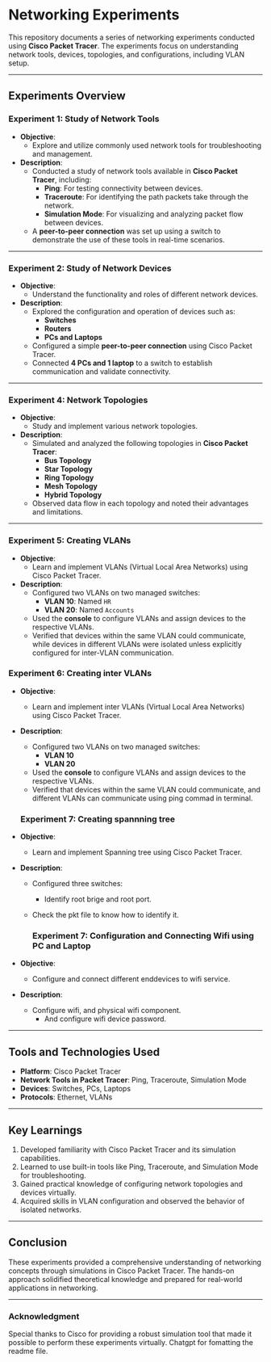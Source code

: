 # Networking Experiments

This repository documents a series of networking experiments conducted using **Cisco Packet Tracer**. The experiments focus on understanding network tools, devices, topologies, and configurations, including VLAN setup.

---

## Experiments Overview

### **Experiment 1: Study of Network Tools**
- **Objective**: 
  - Explore and utilize commonly used network tools for troubleshooting and management.
- **Description**: 
  - Conducted a study of network tools available in **Cisco Packet Tracer**, including:
    - **Ping**: For testing connectivity between devices.
    - **Traceroute**: For identifying the path packets take through the network.
    - **Simulation Mode**: For visualizing and analyzing packet flow between devices.
  - A **peer-to-peer connection** was set up using a switch to demonstrate the use of these tools in real-time scenarios.

---

### **Experiment 2: Study of Network Devices**
- **Objective**: 
  - Understand the functionality and roles of different network devices.
- **Description**: 
  - Explored the configuration and operation of devices such as:
    - **Switches**
    - **Routers**
    - **PCs and Laptops**
  - Configured a simple **peer-to-peer connection** using Cisco Packet Tracer.
  - Connected **4 PCs and 1 laptop** to a switch to establish communication and validate connectivity.

---

### **Experiment 4: Network Topologies**
- **Objective**: 
  - Study and implement various network topologies.
- **Description**: 
  - Simulated and analyzed the following topologies in **Cisco Packet Tracer**:
    - **Bus Topology**
    - **Star Topology**
    - **Ring Topology**
    - **Mesh Topology**
    - **Hybrid Topology**
  - Observed data flow in each topology and noted their advantages and limitations.

---

### **Experiment 5: Creating VLANs**
- **Objective**: 
  - Learn and implement VLANs (Virtual Local Area Networks) using Cisco Packet Tracer.
- **Description**: 
  - Configured two VLANs on two managed switches:
    - **VLAN 10**: Named `HR`
    - **VLAN 20**: Named `Accounts`
  - Used the **console** to configure VLANs and assign devices to the respective VLANs.
  - Verified that devices within the same VLAN could communicate, while devices in different VLANs were isolated unless explicitly configured for inter-VLAN communication.

### **Experiment 6: Creating inter VLANs**
- **Objective**: 
  - Learn and implement inter VLANs (Virtual Local Area Networks) using Cisco Packet Tracer.
- **Description**: 
  - Configured two VLANs on two managed switches:
    - **VLAN 10**
    - **VLAN 20**
  - Used the **console** to configure VLANs and assign devices to the respective VLANs.
  - Verified that devices within the same VLAN could communicate, and different VLANs can communicate using ping commad in terminal.

  ### **Experiment 7: Creating spannning tree**
- **Objective**: 
  - Learn and implement Spanning tree using Cisco Packet Tracer.
- **Description**: 
  - Configured three switches:
    - Identify root brige and root port.
  - Check the pkt file to know how to identify it.

    ### **Experiment 7: Configuration and Connecting Wifi using PC and Laptop**
- **Objective**: 
  - Configure and connect different enddevices to wifi service.
- **Description**: 
  - Configure wifi, and physical wifi component.
    - And configure wifi device password.

---

## Tools and Technologies Used
- **Platform**: Cisco Packet Tracer
- **Network Tools in Packet Tracer**: Ping, Traceroute, Simulation Mode
- **Devices**: Switches, PCs, Laptops
- **Protocols**: Ethernet, VLANs

---

## Key Learnings
1. Developed familiarity with Cisco Packet Tracer and its simulation capabilities.
2. Learned to use built-in tools like Ping, Traceroute, and Simulation Mode for troubleshooting.
3. Gained practical knowledge of configuring network topologies and devices virtually.
4. Acquired skills in VLAN configuration and observed the behavior of isolated networks.

---

## Conclusion
These experiments provided a comprehensive understanding of networking concepts through simulations in Cisco Packet Tracer. The hands-on approach solidified theoretical knowledge and prepared for real-world applications in networking.

---

### **Acknowledgment**
Special thanks to Cisco for providing a robust simulation tool that made it possible to perform these experiments virtually.
Chatgpt for fomatting the readme file. 
